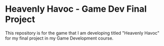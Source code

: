 # Heavenly Havoc - Game Dev Final Project
This repository is for the game that I am developing titled "Heavenly Havoc" for my final project in my Game Development course.
